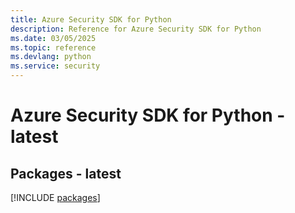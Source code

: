 ```yaml
---
title: Azure Security SDK for Python
description: Reference for Azure Security SDK for Python
ms.date: 03/05/2025
ms.topic: reference
ms.devlang: python
ms.service: security
---
```

# Azure Security SDK for Python - latest
## Packages - latest
[!INCLUDE [packages](security-index.md)]